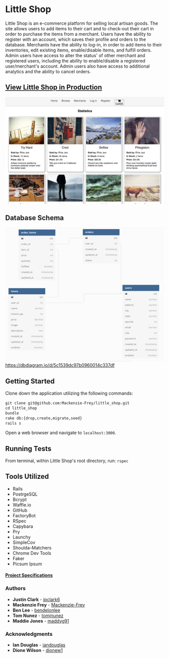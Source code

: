 # Little Shop

Little Shop is an e-commerce platform for selling local artisan goods. The site allows users to add items to their cart and to check-out their cart in order to purchase the items from a merchant. Users have the ability to register with an account, which saves their profile and orders to the database. Merchants have the ability to log-in, in order to add items to their inventories, edit existing items, enable/disable items, and fulfill orders. Admin users have access to alter the status' of other merchant and registered users, including the ability to enable/disable a registered user/merchant's account. Admin users also have access to additional analytics and the ability to cancel orders.

## [View Little Shop in Production](https://boutique-orders.herokuapp.com/)

![Alt text](./public/application_image.png?raw=true "Little Shop Application")

## Database Schema
![Alt text](./public/Database_1.png?raw=true "Database Schema")
https://dbdiagram.io/d/5c1539dc97b0960014c337df

## Getting Started
Clone down the application utilizing the following commands:

```
git clone git@github.com:Mackenzie-Frey/little_shop.git
cd little_shop
bundle
rake db:{drop,create,migrate,seed}
rails s
```
Open a web browser and navigate to `localhost:3000`.

## Running Tests
From terminal, within Little Shop's root directory, run: `rspec`

## Tools Utilized
* Rails
* PostrgeSQL
* Bcrypt
* Waffle.io
* GitHub
* FactoryBot
* RSpec
* Capybara
* Pry
* Launchy
* SimpleCov
* Shoulda-Matchers
* Chrome Dev Tools
* Faker
* Picsum Ipsum

#### [Project Specifications](https://github.com/turingschool-projects/little_shop_v2/blob/master/LittleShopRubric.pdf)

### Authors
* **Justin Clark** - [jpclark6](https://github.com/jpclark6)
* **Mackenzie Frey** - [Mackenzie-Frey](https://github.com/Mackenzie-Frey)
* **Ben Lee** - [bendelonlee](https://github.com/bendelonlee)
* **Tom Nunez** - [tomjnunez](https://github.com/tomjnunez)
* **Maddie Jones** - [maddyg91](https://github.com/maddyg91)

### Acknowledgments
* **Ian Douglas** - [iandouglas](https://iandouglas.com/turing/)
* **Dione Wilson** - [dionew1](https://github.com/dionew1)
